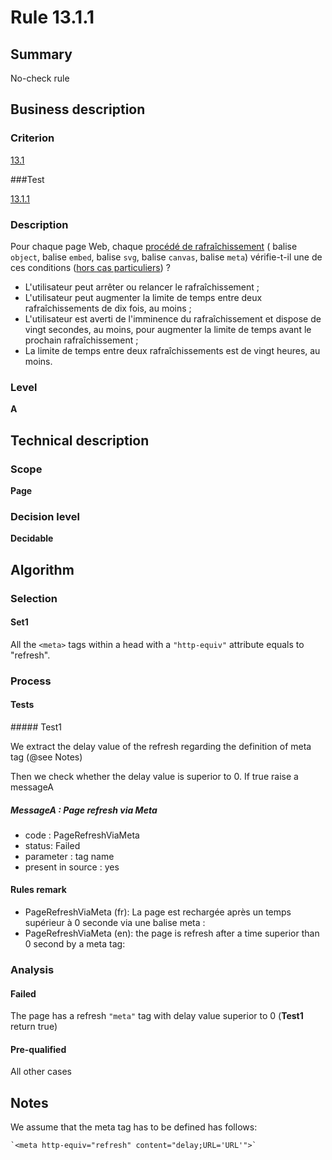 # Rule 13.1.1

## Summary

No-check rule

## Business description

### Criterion

[13.1](http://references.modernisation.gouv.fr/rgaa/criteres.html#crit-13-1)

###Test

[13.1.1](http://references.modernisation.gouv.fr/rgaa/criteres.html#test-13-1-1)

### Description

Pour chaque page Web, chaque <a href="http://references.modernisation.gouv.fr/rgaa/glossaire.html#procd-de-rafrachissement">proc&eacute;d&eacute; de rafra&icirc;chissement</a> ( balise `object`, balise `embed`, balise `svg`, balise `canvas`, balise `meta`) v&eacute;rifie-t-il une de ces conditions (<a href="http://references.modernisation.gouv.fr/rgaa/cas-particuliers.html#cp-13-1" title="Cas particuliers pour le crit&egrave;re 13.1">hors cas particuliers</a>) ? 
 
 *  L'utilisateur peut arr&ecirc;ter ou relancer le rafra&icirc;chissement ;
 *  L'utilisateur peut augmenter la limite de temps entre deux rafra&icirc;chissements de dix fois, au moins ;
 *  L'utilisateur est averti de l'imminence du rafra&icirc;chissement et dispose de vingt secondes, au moins, pour augmenter la limite de temps avant le prochain rafra&icirc;chissement ;
 *  La limite de temps entre deux rafra&icirc;chissements est de vingt heures, au moins.

### Level

**A**

## Technical description

### Scope

**Page**

### Decision level

**Decidable**

## Algorithm

### Selection

#### Set1

All the `<meta>` tags within a head with a `"http-equiv"` attribute equals to "refresh".

### Process

#### Tests

##### Test1

We extract the delay value of the refresh regarding
the definition of meta tag (@see Notes)

Then we check whether the delay value is superior to 0. If true raise a
messageA

##### MessageA : Page refresh via Meta

-   code : PageRefreshViaMeta
-   status: Failed
-   parameter : tag name
-   present in source : yes

#### Rules remark

 * PageRefreshViaMeta (fr): La page est rechargée après un temps supérieur à 0 seconde via une balise meta :
 * PageRefreshViaMeta (en): the page is refresh after a time superior than 0 second by a meta tag:

### Analysis

#### Failed

The page has a refresh `"meta"` tag with delay value superior to 0 (**Test1** return true)

#### Pre-qualified

All other cases

## Notes

We assume that the meta tag has to be defined has follows:

    `<meta http-equiv="refresh" content="delay;URL='URL'">`






